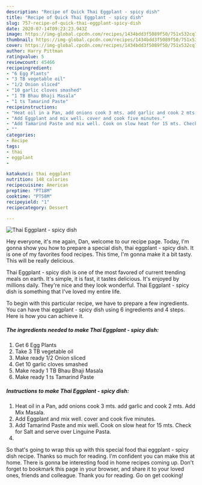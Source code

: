 ```yaml
---
description: "Recipe of Quick Thai Eggplant - spicy dish"
title: "Recipe of Quick Thai Eggplant - spicy dish"
slug: 757-recipe-of-quick-thai-eggplant-spicy-dish
date: 2020-07-14T09:23:23.943Z
image: https://img-global.cpcdn.com/recipes/1434bdd3f5089f50/751x532cq70/thai-eggplant-spicy-dish-recipe-main-photo.jpg
thumbnail: https://img-global.cpcdn.com/recipes/1434bdd3f5089f50/751x532cq70/thai-eggplant-spicy-dish-recipe-main-photo.jpg
cover: https://img-global.cpcdn.com/recipes/1434bdd3f5089f50/751x532cq70/thai-eggplant-spicy-dish-recipe-main-photo.jpg
author: Harry Pittman
ratingvalue: 5
reviewcount: 45466
recipeingredient:
- "6 Egg Plants"
- "3 TB vegetable oil"
- "1/2 Onion sliced"
- "10 garlic cloves smashed"
- "1 TB Bhau Bhaji Masala"
- "1 ts Tamarind Paste"
recipeinstructions:
- "Heat oil in a Pan, add onions cook 3 mts. add garlic and cook 2 mts. Add Mix Masala."
- "Add Eggplant and mix well. cover and cook five minutes."
- "Add Tamarind Paste and mix well. Cook on slow heat for 15 mts. Check for Salt and serve over Linguine Pasta."
- ""
categories:
- Recipe
tags:
- thai
- eggplant
- 

katakunci: thai eggplant  
nutrition: 148 calories
recipecuisine: American
preptime: "PT18M"
cooktime: "PT58M"
recipeyield: "1"
recipecategory: Dessert

---
```



![Thai Eggplant - spicy dish](https://img-global.cpcdn.com/recipes/1434bdd3f5089f50/751x532cq70/thai-eggplant-spicy-dish-recipe-main-photo.jpg)

Hey everyone, it's me again, Dan, welcome to our recipe page. Today, I'm gonna show you how to prepare a special dish, thai eggplant - spicy dish. It is one of my favorites food recipes. This time, I'm gonna make it a bit tasty. This will be really delicious.

Thai Eggplant - spicy dish is one of the most favored of current trending meals on earth. It's simple, it is fast, it tastes delicious. It's enjoyed by millions daily. They're nice and they look wonderful. Thai Eggplant - spicy dish is something that I've loved my entire life.




To begin with this particular recipe, we have to prepare a few ingredients. You can have thai eggplant - spicy dish using 6 ingredients and 4 steps. Here is how you can achieve it.

<!--inarticleads1-->

##### The ingredients needed to make Thai Eggplant - spicy dish:

1. Get 6 Egg Plants
1. Take 3 TB vegetable oil
1. Make ready 1/2 Onion sliced
1. Get 10 garlic cloves smashed
1. Make ready 1 TB Bhau Bhaji Masala
1. Make ready 1 ts Tamarind Paste




<!--inarticleads2-->

##### Instructions to make Thai Eggplant - spicy dish:

1. Heat oil in a Pan, add onions cook 3 mts. add garlic and cook 2 mts. Add Mix Masala.
1. Add Eggplant and mix well. cover and cook five minutes.
1. Add Tamarind Paste and mix well. Cook on slow heat for 15 mts. Check for Salt and serve over Linguine Pasta.
1. 




So that's going to wrap this up with this special food thai eggplant - spicy dish recipe. Thanks so much for reading. I'm confident you can make this at home. There is gonna be interesting food in home recipes coming up. Don't forget to bookmark this page in your browser, and share it to your loved ones, friends and colleague. Thank you for reading. Go on get cooking!
